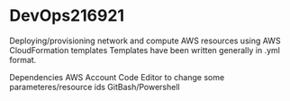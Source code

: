 # DevOps216921
Deploying/provisioning network and compute  AWS resources using AWS CloudFormation templates
Templates have been written generally in .yml format.

Dependencies
AWS Account
Code Editor to change some parameteres/resource ids
GitBash/Powershell

